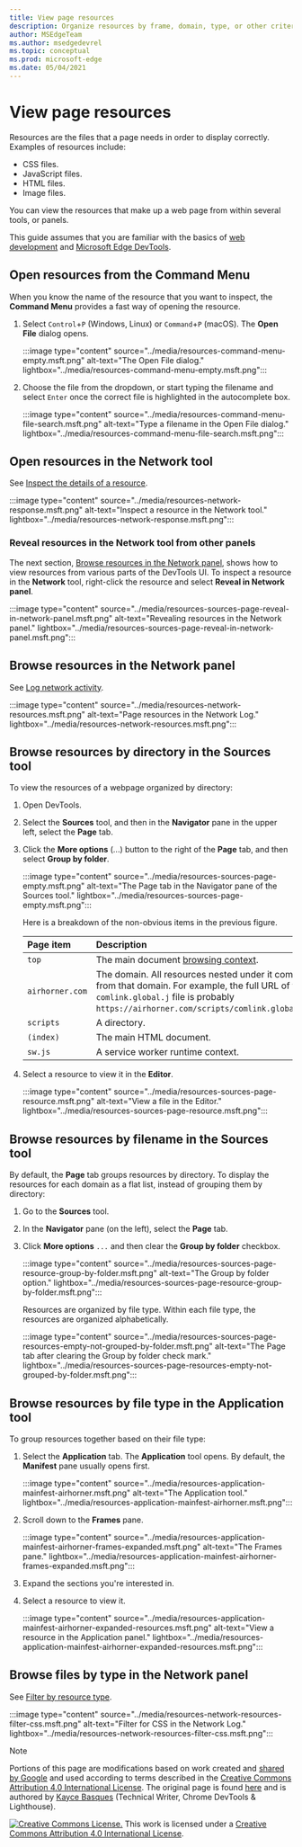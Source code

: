```yaml
---
title: View page resources
description: Organize resources by frame, domain, type, or other criteria.
author: MSEdgeTeam
ms.author: msedgedevrel
ms.topic: conceptual
ms.prod: microsoft-edge
ms.date: 05/04/2021
---
```

<!-- Copyright Kayce Basques

   Licensed under the Apache License, Version 2.0 (the "License");
   you may not use this file except in compliance with the License.
   You may obtain a copy of the License at

       https://www.apache.org/licenses/LICENSE-2.0

   Unless required by applicable law or agreed to in writing, software
   distributed under the License is distributed on an "AS IS" BASIS,
   WITHOUT WARRANTIES OR CONDITIONS OF ANY KIND, either express or implied.
   See the License for the specific language governing permissions and
   limitations under the License.  -->
# View page resources

Resources are the files that a page needs in order to display correctly.  Examples of resources include:
*  CSS files.
*  JavaScript files.
*  HTML files.
*  Image files.

You can view the resources that make up a web page from within several tools, or panels.

This guide assumes that you are familiar with the basics of [web development](https://developer.mozilla.org/docs/Learn) and [Microsoft Edge DevTools](../../devtools-guide-chromium/index.md).


<!-- ====================================================================== -->
## Open resources from the Command Menu

When you know the name of the resource that you want to inspect, the **Command Menu** provides a fast way of opening the resource.

1.  Select `Control`+`P` (Windows, Linux) or `Command`+`P` (macOS).  The **Open File** dialog opens.

    :::image type="content" source="../media/resources-command-menu-empty.msft.png" alt-text="The Open File dialog." lightbox="../media/resources-command-menu-empty.msft.png":::

1.  Choose the file from the dropdown, or start typing the filename and select `Enter` once the correct file is highlighted in the autocomplete box.

    :::image type="content" source="../media/resources-command-menu-file-search.msft.png" alt-text="Type a filename in the Open File dialog." lightbox="../media/resources-command-menu-file-search.msft.png":::


<!-- ====================================================================== -->
## Open resources in the Network tool

See [Inspect the details of a resource](../network/index.md#inspect-the-details-of-the-resource).

:::image type="content" source="../media/resources-network-response.msft.png" alt-text="Inspect a resource in the Network tool." lightbox="../media/resources-network-response.msft.png":::

### Reveal resources in the Network tool from other panels

The next section, [Browse resources in the Network panel](#browse-resources-in-the-network-panel), shows how to view resources from various parts of the DevTools UI.  To inspect a resource in the **Network** tool, right-click the resource and select **Reveal in Network panel**.

:::image type="content" source="../media/resources-sources-page-reveal-in-network-panel.msft.png" alt-text="Revealing resources in the Network panel." lightbox="../media/resources-sources-page-reveal-in-network-panel.msft.png":::


<!-- ====================================================================== -->
## Browse resources in the Network panel

See [Log network activity](../network/index.md#log-network-activity).

:::image type="content" source="../media/resources-network-resources.msft.png" alt-text="Page resources in the Network Log." lightbox="../media/resources-network-resources.msft.png":::


<!-- ====================================================================== -->
## Browse resources by directory in the Sources tool

To view the resources of a webpage organized by directory:

1.  Open DevTools.

1.  Select the **Sources** tool, and then in the **Navigator** pane in the upper left, select the **Page** tab.

1.  Click the **More options** (...) button to the right of the **Page** tab, and then select **Group by folder**.

    :::image type="content" source="../media/resources-sources-page-empty.msft.png" alt-text="The Page tab in the Navigator pane of the Sources tool." lightbox="../media/resources-sources-page-empty.msft.png":::

    Here is a breakdown of the non-obvious items in the previous figure.

    | Page item | Description |
    |:--- |:--- |
    | `top` | The main document [browsing context](https://developer.mozilla.org/docs/Web/HTML/Element/iframe). |
    | `airhorner.com` | The domain.  All resources nested under it come from that domain.  For example, the full URL of the `comlink.global.j` file is probably `https://airhorner.com/scripts/comlink.global.js`. |
    | `scripts` | A directory. |
    | `(index)` | The main HTML document. |
    | `sw.js` | A service worker runtime context. |

1.  Select a resource to view it in the **Editor**.

    :::image type="content" source="../media/resources-sources-page-resource.msft.png" alt-text="View a file in the Editor." lightbox="../media/resources-sources-page-resource.msft.png":::


<!-- ====================================================================== -->
## Browse resources by filename in the Sources tool

By default, the **Page** tab groups resources by directory.  To display the resources for each domain as a flat list, instead of grouping them by directory:

1.  Go to the **Sources** tool.

1.  In the **Navigator** pane (on the left), select the **Page** tab.

1.  Click **More options** `...` and then clear the **Group by folder** checkbox.

    :::image type="content" source="../media/resources-sources-page-resource-group-by-folder.msft.png" alt-text="The Group by folder option." lightbox="../media/resources-sources-page-resource-group-by-folder.msft.png":::

    Resources are organized by file type.  Within each file type, the resources are organized alphabetically.

    :::image type="content" source="../media/resources-sources-page-resources-empty-not-grouped-by-folder.msft.png" alt-text="The Page tab after clearing the Group by folder check mark." lightbox="../media/resources-sources-page-resources-empty-not-grouped-by-folder.msft.png":::


<!-- ====================================================================== -->
## Browse resources by file type in the **Application** tool

To group resources together based on their file type:

1.  Select the **Application** tab.  The **Application** tool opens.  By default, the **Manifest** pane usually opens first.

    :::image type="content" source="../media/resources-application-mainfest-airhorner.msft.png" alt-text="The Application tool." lightbox="../media/resources-application-mainfest-airhorner.msft.png":::

1.  Scroll down to the **Frames** pane.

    :::image type="content" source="../media/resources-application-mainfest-airhorner-frames-expanded.msft.png" alt-text="The Frames pane." lightbox="../media/resources-application-mainfest-airhorner-frames-expanded.msft.png":::

1.  Expand the sections you're interested in.

1.  Select a resource to view it.

    :::image type="content" source="../media/resources-application-mainfest-airhorner-expanded-resources.msft.png" alt-text="View a resource in the Application panel." lightbox="../media/resources-application-mainfest-airhorner-expanded-resources.msft.png":::


<!-- ====================================================================== -->
## Browse files by type in the Network panel

See [Filter by resource type](../network/index.md#filter-by-resource-type).

:::image type="content" source="../media/resources-network-resources-filter-css.msft.png" alt-text="Filter for CSS in the Network Log." lightbox="../media/resources-network-resources-filter-css.msft.png":::


<!-- ====================================================================== -->
> [!NOTE]
> Portions of this page are modifications based on work created and [shared by Google](https://developers.google.com/terms/site-policies) and used according to terms described in the [Creative Commons Attribution 4.0 International License](https://creativecommons.org/licenses/by/4.0).
> The original page is found [here](https://developers.google.com/web/tools/chrome-devtools/resources/index) and is authored by [Kayce Basques](https://developers.google.com/web/resources/contributors#kayce-basques) (Technical Writer, Chrome DevTools \& Lighthouse).

[![Creative Commons License.](https://i.creativecommons.org/l/by/4.0/88x31.png)](https://creativecommons.org/licenses/by/4.0)
This work is licensed under a [Creative Commons Attribution 4.0 International License](https://creativecommons.org/licenses/by/4.0).
